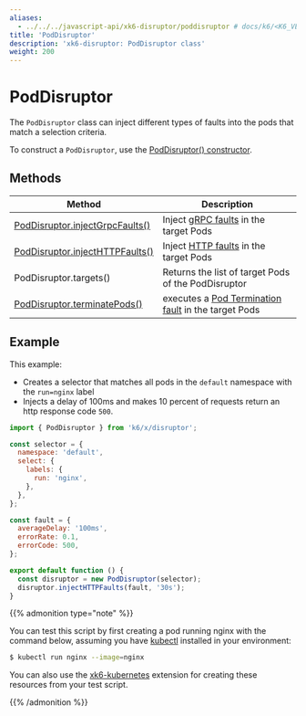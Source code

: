 ```yaml
---
aliases:
  - ../../../javascript-api/xk6-disruptor/poddisruptor # docs/k6/<K6_VERSION>/javascript-api/xk6-disruptor/poddisruptor
title: 'PodDisruptor'
description: 'xk6-disruptor: PodDisruptor class'
weight: 200
---
```


# PodDisruptor

The `PodDisruptor` class can inject different types of faults into the pods that match a selection criteria.

To construct a `PodDisruptor`, use the [PodDisruptor() constructor](https://grafana.com/docs/k6/<K6_VERSION>/testing-guides/injecting-faults-with-xk6-disruptor/xk6-disruptor/poddisruptor/constructor).

## Methods

| Method                                                                                                                                                                     | Description                                                                                                                                                                             |
| -------------------------------------------------------------------------------------------------------------------------------------------------------------------------- | --------------------------------------------------------------------------------------------------------------------------------------------------------------------------------------- |
| [PodDisruptor.injectGrpcFaults()](https://grafana.com/docs/k6/<K6_VERSION>/testing-guides/injecting-faults-with-xk6-disruptor/xk6-disruptor/poddisruptor/injectgrpcfaults) | Inject [gRPC faults](https://grafana.com/docs/k6/<K6_VERSION>/testing-guides/injecting-faults-with-xk6-disruptor/xk6-disruptor/faults/grpc) in the target Pods                          |
| [PodDisruptor.injectHTTPFaults()](https://grafana.com/docs/k6/<K6_VERSION>/testing-guides/injecting-faults-with-xk6-disruptor/xk6-disruptor/poddisruptor/injecthttpfaults) | Inject [HTTP faults](https://grafana.com/docs/k6/<K6_VERSION>/testing-guides/injecting-faults-with-xk6-disruptor/xk6-disruptor/faults/http) in the target Pods                          |
| PodDisruptor.targets()                                                                                                                                                     | Returns the list of target Pods of the PodDisruptor                                                                                                                                     |
| [PodDisruptor.terminatePods()](https://grafana.com/docs/k6/<K6_VERSION>/testing-guides/injecting-faults-with-xk6-disruptor/xk6-disruptor/poddisruptor/terminate-pods)      | executes a [Pod Termination fault](https://grafana.com/docs/k6/<K6_VERSION>/testing-guides/injecting-faults-with-xk6-disruptor/xk6-disruptor/faults/pod-termination) in the target Pods |

## Example

This example:

- Creates a selector that matches all pods in the `default` namespace with the `run=nginx` label
- Injects a delay of 100ms and makes 10 percent of requests return an http response code `500`.

```javascript
import { PodDisruptor } from 'k6/x/disruptor';

const selector = {
  namespace: 'default',
  select: {
    labels: {
      run: 'nginx',
    },
  },
};

const fault = {
  averageDelay: '100ms',
  errorRate: 0.1,
  errorCode: 500,
};

export default function () {
  const disruptor = new PodDisruptor(selector);
  disruptor.injectHTTPFaults(fault, '30s');
}
```

{{% admonition type="note" %}}

You can test this script by first creating a pod running nginx with the command below, assuming you have [kubectl](https://kubernetes.io/docs/tasks/tools/#kubectl) installed in your environment:

```bash
$ kubectl run nginx --image=nginx
```

You can also use the [xk6-kubernetes](https://github.com/grafana/xk6-kubernetes) extension for creating these resources from your test script.

{{% /admonition %}}
